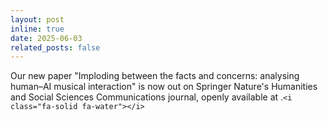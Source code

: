```yaml
---
layout: post
inline: true
date: 2025-06-03
related_posts: false
---
```


Our new paper "Imploding between the facts and concerns: analysing human–AI musical interaction" is now out on Springer Nature's Humanities and Social Sciences Communications journal, openly available at [](https://www.nature.com/articles/s41599-025-04533-4).`<i class="fa-solid fa-water"></i>` <i class="fa-solid fa-newspaper"></i>